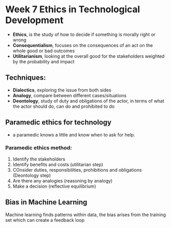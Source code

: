 # Week 7 Ethics in Technological Development

- **Ethics**, is the study of how to decide if something is morally right or wrong
- **Consequentialism**, focuses on the consequences of an act on the whole good or bad outcomes
- **Utilitarianism**, looking at the overall good for the stakeholders weighted by the probability and impact

## Techniques:

- **Dialectics**, exploring the issue from both sides
- **Analogy**, compare between different cases/situations
- **Deontology**, study of duty and obligations of the actor, in terms of what the actor should do, can do and prohibited to do

## Paramedic ethics for technology

- a paramedic knows a little and know when to ask for help.

### Paramedic ethics method:

1. Identify the stakeholders
2. Identify benefits and costs (utilitarian step)
3. COnsider duties, responsibilities, prohibitions and obligations (Deontology step)
4. Are there any analogies (reasoning by analogy)
5. Make a decision (reflective equilibrium)

## Bias in Machine Learning

Machine learning finds patterns within data, the bias arises from the training set which can create a feedback loop

